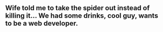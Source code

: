 ## Wife told me to take the spider out instead of killing it... We had some drinks, cool guy, wants to be a web developer.
